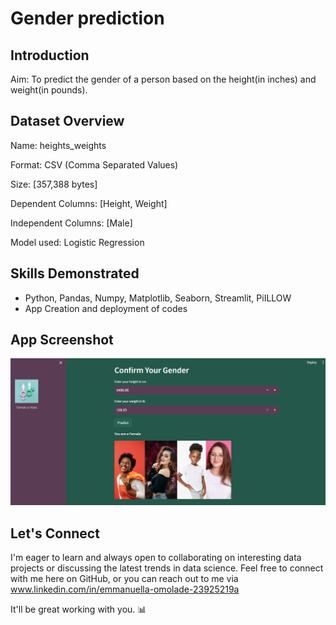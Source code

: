 # Gender prediction
## Introduction
Aim: To predict the gender of a person based on the height(in inches) and weight(in pounds).

## Dataset Overview
Name: heights_weights

Format: CSV (Comma Separated Values)

Size: [357,388 bytes]

Dependent Columns: [Height, Weight] 

Independent Columns: [Male]

Model used: Logistic Regression

## Skills Demonstrated
* Python, Pandas, Numpy, Matplotlib, Seaborn, Streamlit, PiILLOW
* App Creation and deployment of codes

## App Screenshot
![Gender Prediction Female](https://github.com/Ikeoluwapo/Emmanuella_Portfolio/blob/f40e02496f89bce009117149b0125f9bdcda0c8a/Height%20and%20Weight%20prediction.png?raw=True)

## Let's Connect
I'm eager to learn and always open to collaborating on interesting data projects or discussing the latest trends in data science. Feel free to connect with me here on GitHub, or you can reach out to me via www.linkedin.com/in/emmanuella-omolade-23925219a

It'll be great working with you. 📊


